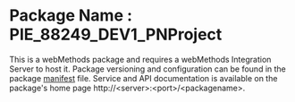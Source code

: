 # Package Name : PIE_88249_DEV1_PNProject
This is a webMethods package and requires a webMethods Integration Server to host it. Package versioning and configuration can be found in the package [manifest](./PIE_88249_DEV1_PNProject/manifest.v3) file. Service and API documentation is available on the package's home page http://&lt;server&gt;:&lt;port&gt;/&lt;packagename>.